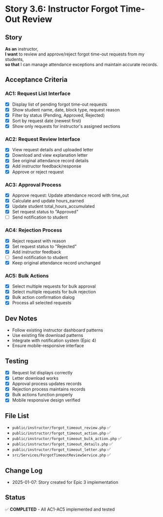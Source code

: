 # Story 3.6: Instructor Forgot Time-Out Review

## Story
**As an** instructor,  
**I want** to review and approve/reject forgot time-out requests from my students,  
**so that** I can manage attendance exceptions and maintain accurate records.

## Acceptance Criteria

### AC1: Request List Interface
- [x] Display list of pending forgot time-out requests
- [x] Show student name, date, block type, request reason
- [x] Filter by status (Pending, Approved, Rejected)
- [x] Sort by request date (newest first)
- [x] Show only requests for instructor's assigned sections

### AC2: Request Review Interface
- [x] View request details and uploaded letter
- [x] Download and view explanation letter
- [x] See original attendance record details
- [x] Add instructor feedback/response
- [x] Approve or reject request

### AC3: Approval Process
- [x] Approve request: Update attendance record with time_out
- [x] Calculate and update hours_earned
- [x] Update student total_hours_accumulated
- [x] Set request status to "Approved"
- [ ] Send notification to student

### AC4: Rejection Process
- [x] Reject request with reason
- [x] Set request status to "Rejected"
- [x] Add instructor feedback
- [ ] Send notification to student
- [x] Keep original attendance record unchanged

### AC5: Bulk Actions
- [x] Select multiple requests for bulk approval
- [x] Select multiple requests for bulk rejection
- [x] Bulk action confirmation dialog
- [x] Process all selected requests

## Dev Notes
- Follow existing instructor dashboard patterns
- Use existing file download patterns
- Integrate with notification system (Epic 4)
- Ensure mobile-responsive interface

## Testing
- [x] Request list displays correctly
- [x] Letter download works
- [x] Approval process updates records
- [x] Rejection process maintains records
- [x] Bulk actions function properly
- [x] Mobile responsive design verified

## File List
- `public/instructor/forgot_timeout_review.php` ✅
- `public/instructor/forgot_timeout_action.php` ✅
- `public/instructor/forgot_timeout_bulk_action.php` ✅
- `public/instructor/forgot_timeout_details.php` ✅
- `public/instructor/forgot_timeout_letter.php` ✅
- `src/Services/ForgotTimeoutReviewService.php` ✅

## Change Log
- 2025-01-07: Story created for Epic 3 implementation

## Status
✅ **COMPLETED** - All AC1-AC5 implemented and tested
